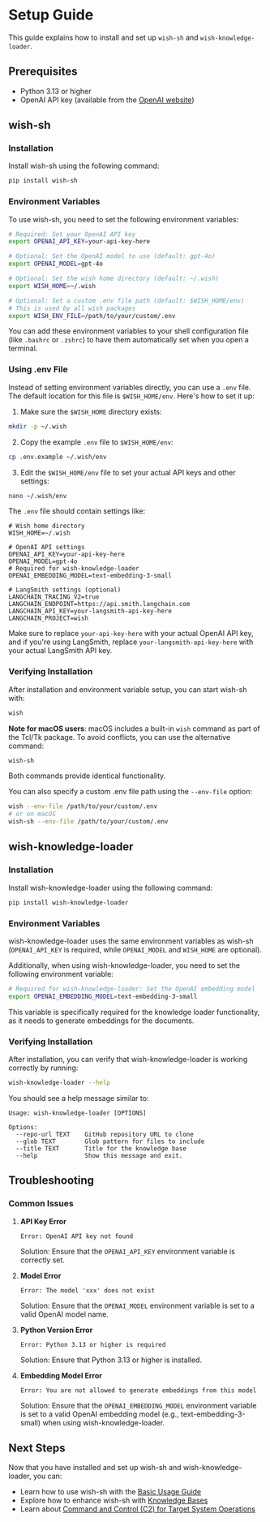 # Setup Guide

This guide explains how to install and set up `wish-sh` and `wish-knowledge-loader`.

## Prerequisites

- Python 3.13 or higher
- OpenAI API key (available from the [OpenAI website](https://platform.openai.com/))

## wish-sh

### Installation

Install wish-sh using the following command:

```bash
pip install wish-sh
```

### Environment Variables

To use wish-sh, you need to set the following environment variables:

```bash
# Required: Set your OpenAI API key
export OPENAI_API_KEY=your-api-key-here

# Optional: Set the OpenAI model to use (default: gpt-4o)
export OPENAI_MODEL=gpt-4o

# Optional: Set the wish home directory (default: ~/.wish)
export WISH_HOME=~/.wish

# Optional: Set a custom .env file path (default: $WISH_HOME/env)
# This is used by all wish packages
export WISH_ENV_FILE=/path/to/your/custom/.env
```

You can add these environment variables to your shell configuration file (like `.bashrc` or `.zshrc`) to have them automatically set when you open a terminal.

### Using .env File

Instead of setting environment variables directly, you can use a `.env` file. The default location for this file is `$WISH_HOME/env`. Here's how to set it up:

1. Make sure the `$WISH_HOME` directory exists:

```bash
mkdir -p ~/.wish
```

2. Copy the example `.env` file to `$WISH_HOME/env`:

```bash
cp .env.example ~/.wish/env
```

3. Edit the `$WISH_HOME/env` file to set your actual API keys and other settings:

```bash
nano ~/.wish/env
```

The `.env` file should contain settings like:

```
# Wish home directory
WISH_HOME=~/.wish

# OpenAI API settings
OPENAI_API_KEY=your-api-key-here
OPENAI_MODEL=gpt-4o
# Required for wish-knowledge-loader
OPENAI_EMBEDDING_MODEL=text-embedding-3-small

# LangSmith settings (optional)
LANGCHAIN_TRACING_V2=true
LANGCHAIN_ENDPOINT=https://api.smith.langchain.com
LANGCHAIN_API_KEY=your-langsmith-api-key-here
LANGCHAIN_PROJECT=wish
```

Make sure to replace `your-api-key-here` with your actual OpenAI API key, and if you're using LangSmith, replace `your-langsmith-api-key-here` with your actual LangSmith API key.

### Verifying Installation

After installation and environment variable setup, you can start wish-sh with:

```bash
wish
```

**Note for macOS users**: macOS includes a built-in `wish` command as part of the Tcl/Tk package. To avoid conflicts, you can use the alternative command:

```bash
wish-sh
```

Both commands provide identical functionality.

You can also specify a custom .env file path using the `--env-file` option:

```bash
wish --env-file /path/to/your/custom/.env
# or on macOS
wish-sh --env-file /path/to/your/custom/.env
```

## wish-knowledge-loader

### Installation

Install wish-knowledge-loader using the following command:

```bash
pip install wish-knowledge-loader
```

### Environment Variables

wish-knowledge-loader uses the same environment variables as wish-sh (`OPENAI_API_KEY` is required, while `OPENAI_MODEL` and `WISH_HOME` are optional).

Additionally, when using wish-knowledge-loader, you need to set the following environment variable:

```bash
# Required for wish-knowledge-loader: Set the OpenAI embedding model
export OPENAI_EMBEDDING_MODEL=text-embedding-3-small
```

This variable is specifically required for the knowledge loader functionality, as it needs to generate embeddings for the documents.

### Verifying Installation

After installation, you can verify that wish-knowledge-loader is working correctly by running:

```bash
wish-knowledge-loader --help
```

You should see a help message similar to:

```
Usage: wish-knowledge-loader [OPTIONS]

Options:
  --repo-url TEXT    GitHub repository URL to clone
  --glob TEXT        Glob pattern for files to include
  --title TEXT       Title for the knowledge base
  --help             Show this message and exit.
```

## Troubleshooting

### Common Issues

1. **API Key Error**
   
   ```
   Error: OpenAI API key not found
   ```
   
   Solution: Ensure that the `OPENAI_API_KEY` environment variable is correctly set.

2. **Model Error**
   
   ```
   Error: The model 'xxx' does not exist
   ```
   
   Solution: Ensure that the `OPENAI_MODEL` environment variable is set to a valid OpenAI model name.

3. **Python Version Error**
   
   ```
   Error: Python 3.13 or higher is required
   ```
   
   Solution: Ensure that Python 3.13 or higher is installed.

4. **Embedding Model Error**
   
   ```
   Error: You are not allowed to generate embeddings from this model
   ```
   
   Solution: Ensure that the `OPENAI_EMBEDDING_MODEL` environment variable is set to a valid OpenAI embedding model (e.g., text-embedding-3-small) when using wish-knowledge-loader.

## Next Steps

Now that you have installed and set up wish-sh and wish-knowledge-loader, you can:

- Learn how to use wish-sh with the [Basic Usage Guide](usage-01-basic.md)
- Explore how to enhance wish-sh with [Knowledge Bases](usage-02-knowledge-loader.md)
- Learn about [Command and Control (C2) for Target System Operations](usage-03-C2.md)
